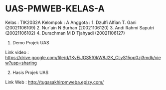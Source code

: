 # UAS-PMWEB-KELAS-A

Kelas			: TIK2032A
Kelompok		: A
Anggota		  : 
        1. Dzulfi Alfian T. Gani (20021106109)
  	  2. Nur'ain N Burhan	(20021106120)
  	  3. Andi Rahmi Saputri (20021106102)
  	  4. Durachman M D Tjahyadi (20021106127)

1. Demo Projek UAS

Link video		: https://drive.google.com/file/d/1KvEiJGS5f0kW8J2K_CLyS15pp0zj3mdk/view?usp=sharing

2. Hasis Projek UAS

Link Web		: http://tugasakhirpmweba.epizy.com/
